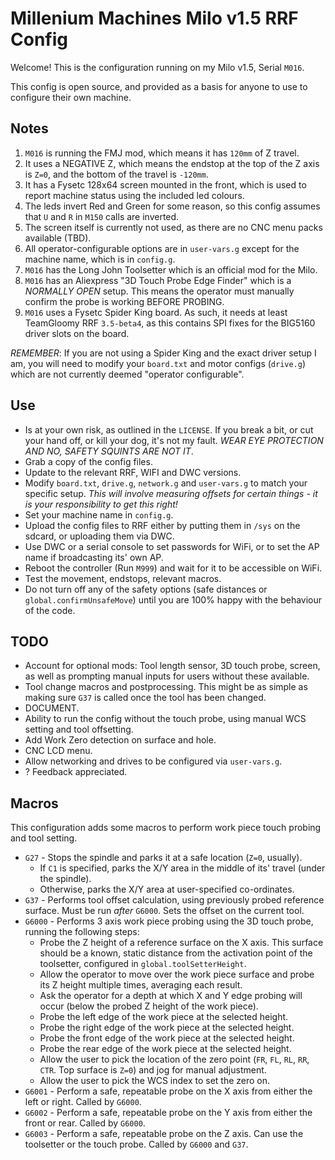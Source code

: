 # Millenium Machines Milo v1.5 RRF Config
Welcome! This is the configuration running on my Milo v1.5, Serial `M016`.

This config is open source, and provided as a basis for anyone to use to configure their own machine.

## Notes

1. `M016` is running the FMJ mod, which means it has `120mm` of Z travel.
2. It uses a NEGATIVE Z, which means the endstop at the top of the Z axis is `Z=0`, and the bottom of the travel is `-120mm`.
3. It has a Fysetc 128x64 screen mounted in the front, which is used to report machine status using the included led colours.
4. The leds invert Red and Green for some reason, so this config assumes that `U` and `R` in `M150` calls are inverted.
5. The screen itself is currently not used, as there are no CNC menu packs available (TBD).
6. All operator-configurable options are in `user-vars.g` except for the machine name, which is in `config.g`.
7. `M016` has the Long John Toolsetter which is an official mod for the Milo.
8. `M016` has an Aliexpress "3D Touch Probe Edge Finder" which is a *NORMALLY OPEN* setup. This means the operator must manually confirm the probe is working BEFORE PROBING.
9. `M016` uses a Fysetc Spider King board. As such, it needs at least TeamGloomy RRF `3.5-beta4`, as this contains SPI fixes for the BIG5160 driver slots on the board.

*REMEMBER*: If you are not using a Spider King and the exact driver setup I am, you will need to modify your `board.txt` and motor configs (`drive.g`) which are not currently deemed "operator configurable".

## Use
* Is at your own risk, as outlined in the `LICENSE`. If you break a bit, or cut your hand off, or kill your dog, it's not my fault. *WEAR EYE PROTECTION AND NO, SAFETY SQUINTS ARE NOT IT*.
* Grab a copy of the config files.
* Update to the relevant RRF, WIFI and DWC versions.
* Modify `board.txt`, `drive.g`, `network.g` and `user-vars.g` to match your specific setup. _This will involve measuring offsets for certain things - it is your responsibility to get this right!_
* Set your machine name in `config.g`.
* Upload the config files to RRF either by putting them in `/sys` on the sdcard, or uploading them via DWC.
* Use DWC or a serial console to set passwords for WiFi, or to set the AP name if broadcasting its' own AP.
* Reboot the controller (Run `M999`) and wait for it to be accessible on WiFi.
* Test the movement, endstops, relevant macros.
* Do not turn off any of the safety options (safe distances or `global.confirmUnsafeMove`) until you are 100% happy with the behaviour of the code.

## TODO
* Account for optional mods: Tool length sensor, 3D touch probe, screen, as well as prompting manual inputs for users without these available.
* Tool change macros and postprocessing. This might be as simple as making sure `G37` is called once the tool has been changed.
* DOCUMENT.
* Ability to run the config without the touch probe, using manual WCS setting and tool offsetting.
* Add Work Zero detection on surface and hole.
* CNC LCD menu.
* Allow networking and drives to be configured via `user-vars.g`.
* ? Feedback appreciated.

## Macros
This configuration adds some macros to perform work piece touch probing and tool setting.
* `G27` - Stops the spindle and parks it at a safe location (`Z=0`, usually).
  - If `C1` is specified, parks the X/Y area in the middle of its' travel (under the spindle).
  - Otherwise, parks the X/Y area at user-specified co-ordinates.
* `G37` - Performs tool offset calculation, using previously probed reference surface. Must be run _after_ `G6000`. Sets the offset on the current tool.
* `G6000` - Performs 3 axis work piece probing using the 3D touch probe, running the following steps:
  - Probe the Z height of a reference surface on the X axis. This surface should be a known, static distance from the activation point of the toolsetter, configured in `global.toolSetterHeight`.
  - Allow the operator to move over the work piece surface and probe its Z height multiple times, averaging each result.
  - Ask the operator for a depth at which X and Y edge probing will occur (below the probed Z height of the work piece).
  - Probe the left edge of the work piece at the selected height.
  - Probe the right edge of the work piece at the selected height.
  - Probe the front edge of the work piece at the selected height.
  - Probe the rear edge of the work piece at the selected height.
  - Allow the user to pick the location of the zero point (`FR`, `FL`, `RL`, `RR`, `CTR`. Top surface is `Z=0`) and jog for manual adjustment.
  - Allow the user to pick the WCS index to set the zero on.
* `G6001` - Perform a safe, repeatable probe on the X axis from either the left or right. Called by `G6000`.
* `G6002` - Perform a safe, repeatable probe on the Y axis from either the front or rear. Called by `G6000`.
* `G6003` - Perform a safe, repeatable probe on the Z axis. Can use the toolsetter or the touch probe. Called by `G6000` and `G37`.
